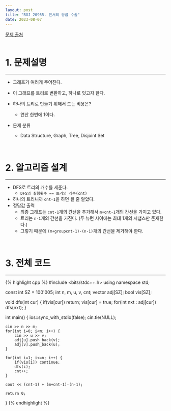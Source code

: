 ```yaml
---
layout: post
title: "BOJ 20955. 민서의 응급 수술"
date: 2023-08-07
---
```


[문제 출처](https://www.acmicpc.net/problem/20955) <br/><br/>

# 1. 문제설명
<hr>

- 그래프가 여러개 주어진다.
- 이 그래프를 트리로 변환하고, 하나로 잇고자 한다.
- 하나의 트리로 만들기 위해서 드는 비용은?
  - 연산 한번에 1이다.

- 문제 분류
  - Data Structure, Graph, Tree, Disjoint Set


<br/>

# 2. 알고리즘 설계
<hr>

- DFS로 트리의 개수를 세준다.
  - `DFS의 실행횟수 == 트리의 개수(cnt)`
- 하나의 트리니까 `cnt-1`을 하면 될 줄 알았다.
- 정답값 출력
  - 최종 그래프는 `cnt-1`개의 간선을 추가해서 `m+cnt-1`개의 간선을 가지고 있다.
  - 트리는 `n-1`개의 간선을 가진다. (두 뉴런 사이에는 최대 1개의 시냅스만 존재한다.)
  - 그렇기 때문에 `(m+groupcnt-1)-(n-1)`개의 간선을 제거해야 한다.


<br/>

# 3. 전체 코드
<hr>

{% highlight cpp %}
#include <bits/stdc++.h>
using namespace std;

const int SZ = 100'005;
int n, m, u, v, cnt;
vector<int> adj[SZ];
bool vis[SZ];

void dfs(int cur) {
    if(vis[cur]) return;
    vis[cur] = true;
    for(int nxt : adj[cur])
        dfs(nxt);
}

int main() {
    ios::sync_with_stdio(false);
    cin.tie(NULL);

    cin >> n >> m;
    for(int i=0; i<m; i++) {
        cin >> u >> v;
        adj[u].push_back(v);
        adj[v].push_back(u);
    }

    for(int i=1; i<=n; i++) {
        if(vis[i]) continue;
        dfs(i);
        cnt++;
    }

    cout << (cnt-1) + (m+cnt-1)-(n-1);

    return 0;
}
{% endhighlight %}